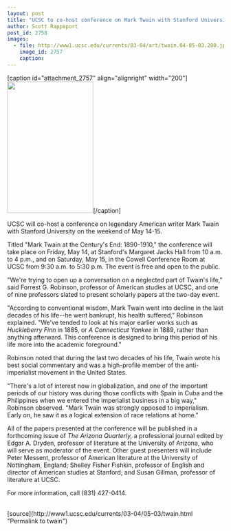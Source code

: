 ```yaml
---
layout: post
title: "UCSC to co-host conference on Mark Twain with Stanford University on May 14-15"
author: Scott Rappaport
post_id: 2758
images:
  - file: http://www1.ucsc.edu/currents/03-04/art/twain.04-05-03.200.jpg
    image_id: 2757
    caption: 
---
```


[caption id="attachment_2757" align="alignright" width="200"]<a href="http://localhost/mysite/wp-content/uploads/2004/05/twain.04-05-03.200.jpg"><img class="size-full wp-image-2757" src="http://localhost/mysite/wp-content/uploads/2004/05/twain.04-05-03.200.jpg" alt="" width="200" height="305" /></a>[/caption]
<p>
  UCSC will co-host a conference on legendary American writer Mark Twain with Stanford University on the weekend of May 14-15.<br>
</p>
<p>
  Titled "Mark Twain at the Century's End: 1890-1910," the conference will take place on Friday, May 14, at Stanford's Margaret Jacks Hall from 10 a.m. to 4 p.m., and on Saturday, May 15, in the Cowell Conference Room at UCSC from 9:30 a.m. to 5:30 p.m. The event is free and open to the public.<br>
</p>
<p>
  "We're trying to open up a conversation on a neglected part of Twain's life," said Forrest G. Robinson, professor of American studies at UCSC, and one of nine professors slated to present scholarly papers at the two-day event.<br>
</p>
<p>
  "According to conventional wisdom, Mark Twain went into decline in the last decades of his life--he went bankrupt, his health suffered," Robinson explained. "We've tended to look at his major earlier works such as <i>Huckleberry Finn</i> in 1885, or <i>A Connecticut Yankee</i> in 1889, rather than anything afterward. This conference is designed to bring this period of his life more into the academic foreground."<br>
</p>
<p>
  Robinson noted that during the last two decades of his life, Twain wrote his best social commentary and was a high-profile member of the anti-imperialist movement in the United States.<br>
</p>
<p>
  "There's a lot of interest now in globalization, and one of the important periods of our history was during those conflicts with Spain in Cuba and the Philippines when we entered the imperialist business in a big way," Robinson observed. "Mark Twain was strongly opposed to imperialism. Early on, he saw it as a logical extension of race relations at home."<br>
</p>
<p>
  All of the papers presented at the conference will be published in a forthcoming issue of <i>The Arizona Quarterly,</i> a professional journal edited by Edgar A. Dryden, professor of literature at the University of Arizona, who will serve as moderator of the event. Other guest presenters will include Peter Messent, professor of American literature at the University of Nottingham, England; Shelley Fisher Fishkin, professor of English and director of American studies at Stanford; and Susan Gillman, professor of literature at UCSC.<br>
</p>
<p>
  For more information, call (831) 427-0414.<br>
  <br>
</p>
[source](http://www1.ucsc.edu/currents/03-04/05-03/twain.html "Permalink to twain")
